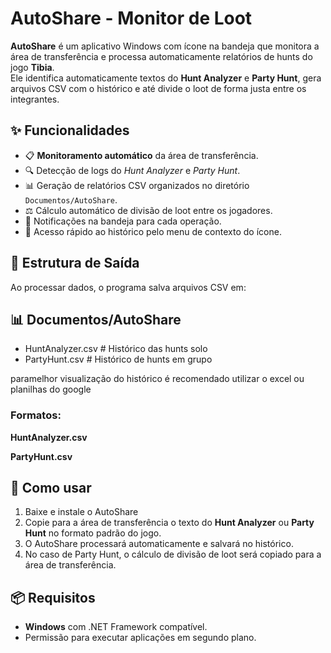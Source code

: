 # AutoShare - Monitor de Loot

**AutoShare** é um aplicativo Windows com ícone na bandeja que monitora a área de transferência e processa automaticamente relatórios de hunts do jogo **Tibia**.  
Ele identifica automaticamente textos do **Hunt Analyzer** e **Party Hunt**, gera arquivos CSV com o histórico e até divide o loot de forma justa entre os integrantes.

## ✨ Funcionalidades

- 📋 **Monitoramento automático** da área de transferência.
- 🔍 Detecção de logs do *Hunt Analyzer* e *Party Hunt*.
- 📊 Geração de relatórios CSV organizados no diretório `Documentos/AutoShare`.
- ⚖️ Cálculo automático de divisão de loot entre os jogadores.
- 💬 Notificações na bandeja para cada operação.
- 📂 Acesso rápido ao histórico pelo menu de contexto do ícone.

## 📁 Estrutura de Saída

Ao processar dados, o programa salva arquivos CSV em:



## 📊 Documentos/AutoShare
- HuntAnalyzer.csv # Histórico das hunts solo
- PartyHunt.csv # Histórico de hunts em grupo

paramelhor visualização do histórico é recomendado utilizar o excel ou planilhas do google


### Formatos:

**HuntAnalyzer.csv**

**PartyHunt.csv**



## 🚀 Como usar
1. Baixe e instale o AutoShare
1. Copie para a área de transferência o texto do **Hunt Analyzer** ou **Party Hunt** no formato padrão do jogo.
2. O AutoShare processará automaticamente e salvará no histórico.
3. No caso de Party Hunt, o cálculo de divisão de loot será copiado para a área de transferência.

## 📦 Requisitos

- **Windows** com .NET Framework compatível.
- Permissão para executar aplicações em segundo plano.
